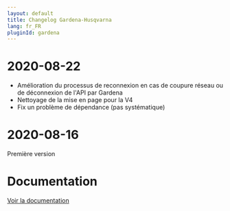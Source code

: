 ```yaml
---
layout: default
title: Changelog Gardena-Husqvarna
lang: fr_FR
pluginId: gardena
---
```


# 2020-08-22

- Amélioration du processus de reconnexion en cas de coupure réseau ou de déconnexion de l'API par Gardena
- Nettoyage de la mise en page pour la V4
- Fix un problème de dépendance (pas systématique)

# 2020-08-16

Première version

# Documentation

[Voir la documentation]({{site.baseurl}}/{{page.pluginId}}/{{page.lang}})

